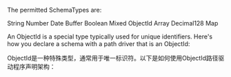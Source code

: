 
The permitted SchemaTypes are:

String
Number
Date
Buffer
Boolean
Mixed
ObjectId
Array
Decimal128
Map



An ObjectId is a special type typically used for unique identifiers. Here's how you declare a schema with a path driver that is an ObjectId:


ObjectId是一种特殊类型，通常用于唯一标识符。以下是如何使用ObjectId路径驱动程序声明架构：

